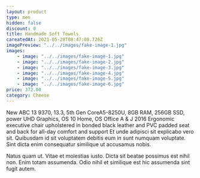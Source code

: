 ```yaml
---
layout: product
type: men
hidden: false
discount: 0
title: Handmade Soft Towels
careatedAt: 2021-05-28T08:47:08.726Z
imagePreview: "../../images/fake-image-1.jpg"
images:
    - image: "../../images/fake-image-1.jpg"
    - image: "../../images/fake-image-2.jpg"
    - image: "../../images/fake-image-3.jpg"
    - image: "../../images/fake-image-4.jpg"
    - image: "../../images/fake-image-5.jpg"
    - image: "../../images/fake-image-6.jpg"
price: 372.00
category: Cheese
---
```

New ABC 13 9370, 13.3, 5th Gen CoreA5-8250U, 8GB RAM, 256GB SSD, power UHD Graphics, OS 10 Home, OS Office A & J 2016
Ergonomic executive chair upholstered in bonded black leather and PVC padded seat and back for all-day comfort and support
Et unde adipisci sit explicabo vero sit. Quibusdam id sit voluptatem debitis eum in sunt numquam voluptate. Sint dicta enim consequatur similique ut accusamus nobis.
 Natus quam ut. Vitae et molestias iusto. Dicta sit beatae possimus est nihil non. Enim totam assumenda. Odio nihil et similique est hic assumenda sint fugit autem.
